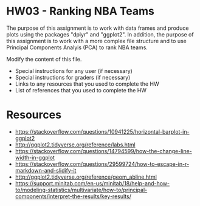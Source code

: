 # HW03 - Ranking NBA Teams

The purpose of this assignment is to work with data frames and produce plots
using the packages "dplyr" and "ggplot2". In addition, the purpose of this assignment is to work with a more complex file structure and to use Principal Components Analyis (PCA) to rank NBA teams.

Modify the content of this file.

- Special instructions for any user (if necessary)
- Special instructions for graders (if necessary)
- Links to any resources that you used to complete the HW
- List of references that you used to complete the HW

# Resources

- https://stackoverflow.com/questions/10941225/horizontal-barplot-in-ggplot2
- http://ggplot2.tidyverse.org/reference/labs.html
- https://stackoverflow.com/questions/14794599/how-the-change-line-width-in-ggplot
- https://stackoverflow.com/questions/29599724/how-to-escape-in-r-markdown-and-slidify-it
- http://ggplot2.tidyverse.org/reference/geom_abline.html
- https://support.minitab.com/en-us/minitab/18/help-and-how-to/modeling-statistics/multivariate/how-to/principal-components/interpret-the-results/key-results/
